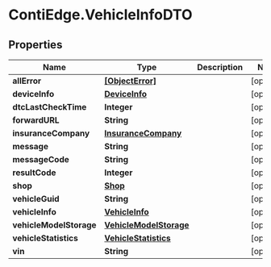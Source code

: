 # ContiEdge.VehicleInfoDTO

## Properties
Name | Type | Description | Notes
------------ | ------------- | ------------- | -------------
**allError** | [**[ObjectError]**](ObjectError.md) |  | [optional] 
**deviceInfo** | [**DeviceInfo**](DeviceInfo.md) |  | [optional] 
**dtcLastCheckTime** | **Integer** |  | [optional] 
**forwardURL** | **String** |  | [optional] 
**insuranceCompany** | [**InsuranceCompany**](InsuranceCompany.md) |  | [optional] 
**message** | **String** |  | [optional] 
**messageCode** | **String** |  | [optional] 
**resultCode** | **Integer** |  | [optional] 
**shop** | [**Shop**](Shop.md) |  | [optional] 
**vehicleGuid** | **String** |  | [optional] 
**vehicleInfo** | [**VehicleInfo**](VehicleInfo.md) |  | [optional] 
**vehicleModelStorage** | [**VehicleModelStorage**](VehicleModelStorage.md) |  | [optional] 
**vehicleStatistics** | [**VehicleStatistics**](VehicleStatistics.md) |  | [optional] 
**vin** | **String** |  | [optional] 


